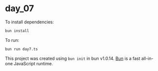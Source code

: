 # day_07

To install dependencies:

```bash
bun install
```

To run:

```bash
bun run day7.ts
```

This project was created using `bun init` in bun v1.0.14. [Bun](https://bun.sh) is a fast all-in-one JavaScript runtime.
